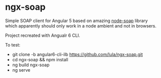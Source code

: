 # ngx-soap

Simple SOAP client for Angular 5 based on amazing [node-soap](https://github.com/vpulim/node-soap) library which apparently should only work in a node ambient and not in browsers.

Project recreated with Angualr 6 CLI.

To test: 
- git clone -b angular6-cli-ilb https://github.com/lula/ngx-soap.git
- cd ngx-soap && npm install
- ng build ngx-soap
- ng serve


